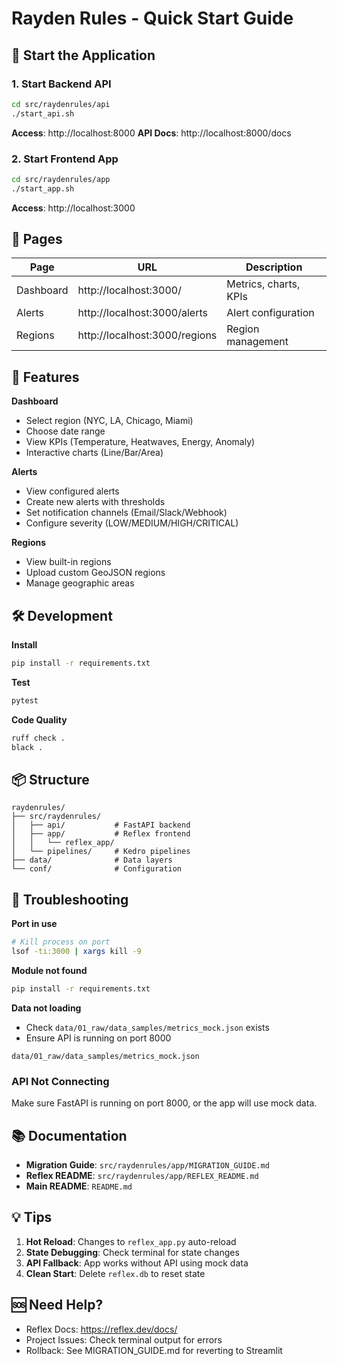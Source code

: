 # Rayden Rules - Quick Start Guide

## 🚀 Start the Application

### 1. Start Backend API
```bash
cd src/raydenrules/api
./start_api.sh
```
**Access**: http://localhost:8000
**API Docs**: http://localhost:8000/docs

### 2. Start Frontend App
```bash
cd src/raydenrules/app
./start_app.sh
```
**Access**: http://localhost:3000

## 📄 Pages

| Page | URL | Description |
|------|-----|-------------|
| Dashboard | http://localhost:3000/ | Metrics, charts, KPIs |
| Alerts | http://localhost:3000/alerts | Alert configuration |
| Regions | http://localhost:3000/regions | Region management |

## 🎯 Features

**Dashboard**
- Select region (NYC, LA, Chicago, Miami)
- Choose date range
- View KPIs (Temperature, Heatwaves, Energy, Anomaly)
- Interactive charts (Line/Bar/Area)

**Alerts**
- View configured alerts
- Create new alerts with thresholds
- Set notification channels (Email/Slack/Webhook)
- Configure severity (LOW/MEDIUM/HIGH/CRITICAL)

**Regions**
- View built-in regions
- Upload custom GeoJSON regions
- Manage geographic areas

## 🛠️ Development

**Install**
```bash
pip install -r requirements.txt
```

**Test**
```bash
pytest
```

**Code Quality**
```bash
ruff check .
black .
```

## 📦 Structure

```
raydenrules/
├── src/raydenrules/
│   ├── api/           # FastAPI backend
│   ├── app/           # Reflex frontend
│   │   └── reflex_app/
│   └── pipelines/     # Kedro pipelines
├── data/              # Data layers
└── conf/              # Configuration
```

## 🔧 Troubleshooting

**Port in use**
```bash
# Kill process on port
lsof -ti:3000 | xargs kill -9
```

**Module not found**
```bash
pip install -r requirements.txt
```

**Data not loading**
- Check `data/01_raw/data_samples/metrics_mock.json` exists
- Ensure API is running on port 8000
```
data/01_raw/data_samples/metrics_mock.json
```

### API Not Connecting
Make sure FastAPI is running on port 8000, or the app will use mock data.

## 📚 Documentation

- **Migration Guide**: `src/raydenrules/app/MIGRATION_GUIDE.md`
- **Reflex README**: `src/raydenrules/app/REFLEX_README.md`
- **Main README**: `README.md`

## 💡 Tips

1. **Hot Reload**: Changes to `reflex_app.py` auto-reload
2. **State Debugging**: Check terminal for state changes
3. **API Fallback**: App works without API using mock data
4. **Clean Start**: Delete `reflex.db` to reset state

## 🆘 Need Help?

- Reflex Docs: https://reflex.dev/docs/
- Project Issues: Check terminal output for errors
- Rollback: See MIGRATION_GUIDE.md for reverting to Streamlit
